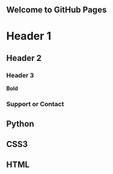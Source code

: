 ## Welcome to GitHub Pages

# Header 1
## Header 2
### Header 3

**Bold** 

### Support or Contact


## Python
## CSS3
## HTML
